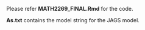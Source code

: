 Please refer **MATH2269_FINAL.Rmd** for the code.


**As.txt** contains the model string for the JAGS model.

